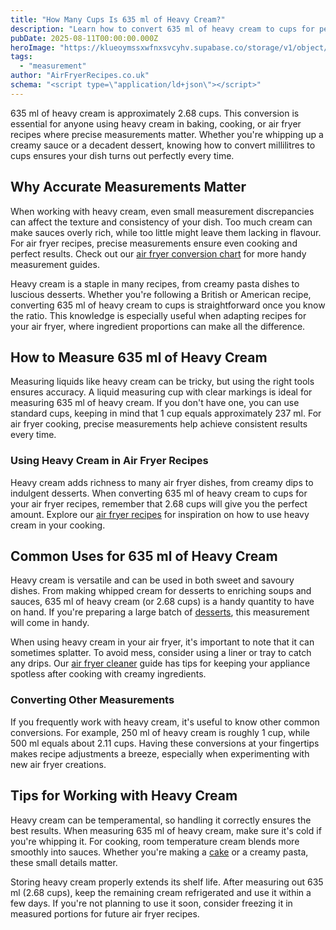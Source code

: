 ```yaml
---
title: "How Many Cups Is 635 ml of Heavy Cream?"
description: "Learn how to convert 635 ml of heavy cream to cups for perfect baking and cooking every time. Get accurate measurements in seconds!"
pubDate: 2025-08-11T00:00:00.000Z
heroImage: "https://klueoymssxwfnxsvcyhv.supabase.co/storage/v1/object/public/md/how-many-cups-is-635-ml-of-heavy-cream-aece5c65.webp"
tags:
  - "measurement"
author: "AirFryerRecipes.co.uk"
schema: "<script type=\"application/ld+json\"></script>"
---
```


<p>635 ml of heavy cream is approximately 2.68 cups. This conversion is essential for anyone using heavy cream in baking, cooking, or air fryer recipes where precise measurements matter. Whether you're whipping up a creamy sauce or a decadent dessert, knowing how to convert millilitres to cups ensures your dish turns out perfectly every time.</p>

<h2>Why Accurate Measurements Matter</h2>
<p>When working with heavy cream, even small measurement discrepancies can affect the texture and consistency of your dish. Too much cream can make sauces overly rich, while too little might leave them lacking in flavour. For air fryer recipes, precise measurements ensure even cooking and perfect results. Check out our <a href=https://www.airfryerrecipe.co.uk/air-fryer-conversion-chart>air fryer conversion chart</a> for more handy measurement guides.</p>

<p>Heavy cream is a staple in many recipes, from creamy pasta dishes to luscious desserts. Whether you're following a British or American recipe, converting 635 ml of heavy cream to cups is straightforward once you know the ratio. This knowledge is especially useful when adapting recipes for your air fryer, where ingredient proportions can make all the difference.</p>

<h2>How to Measure 635 ml of Heavy Cream</h2>
<p>Measuring liquids like heavy cream can be tricky, but using the right tools ensures accuracy. A liquid measuring cup with clear markings is ideal for measuring 635 ml of heavy cream. If you don't have one, you can use standard cups, keeping in mind that 1 cup equals approximately 237 ml. For air fryer cooking, precise measurements help achieve consistent results every time.</p>

<h3>Using Heavy Cream in Air Fryer Recipes</h3>
<p>Heavy cream adds richness to many air fryer dishes, from creamy dips to indulgent desserts. When converting 635 ml of heavy cream to cups for your air fryer recipes, remember that 2.68 cups will give you the perfect amount. Explore our <a href=https://www.airfryerrecipe.co.uk/recipes>air fryer recipes</a> for inspiration on how to use heavy cream in your cooking.</p>

<h2>Common Uses for 635 ml of Heavy Cream</h2>
<p>Heavy cream is versatile and can be used in both sweet and savoury dishes. From making whipped cream for desserts to enriching soups and sauces, 635 ml of heavy cream (or 2.68 cups) is a handy quantity to have on hand. If you're preparing a large batch of <a href=https://www.airfryerrecipe.co.uk/recipe-category/dessert>desserts</a>, this measurement will come in handy.</p>

<p>When using heavy cream in your air fryer, it's important to note that it can sometimes splatter. To avoid mess, consider using a liner or tray to catch any drips. Our <a href=https://www.airfryerrecipe.co.uk/air-fryer-cleaner>air fryer cleaner</a> guide has tips for keeping your appliance spotless after cooking with creamy ingredients.</p>

<h3>Converting Other Measurements</h3>
<p>If you frequently work with heavy cream, it's useful to know other common conversions. For example, 250 ml of heavy cream is roughly 1 cup, while 500 ml equals about 2.11 cups. Having these conversions at your fingertips makes recipe adjustments a breeze, especially when experimenting with new air fryer creations.</p>

<h2>Tips for Working with Heavy Cream</h2>
<p>Heavy cream can be temperamental, so handling it correctly ensures the best results. When measuring 635 ml of heavy cream, make sure it's cold if you're whipping it. For cooking, room temperature cream blends more smoothly into sauces. Whether you're making a <a href=https://www.airfryerrecipe.co.uk/recipe-category/cakes>cake</a> or a creamy pasta, these small details matter.</p>

<p>Storing heavy cream properly extends its shelf life. After measuring out 635 ml (2.68 cups), keep the remaining cream refrigerated and use it within a few days. If you're not planning to use it soon, consider freezing it in measured portions for future air fryer recipes.</p>